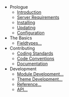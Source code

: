 - Prologue
    - [Introduction](/introduction)
    - [Server Requirements](/server-requirements)
    - [Installing](/installing)
    - [Updating](/updating)
    - [Configuration](/configuration)
- The Basics
    - [Fieldtypes...](/fieldtypes)
- Contributing
    - [Coding Standards](/coding-standards)
    - [Code Conventions](/code-conventions)
    - [Documentation](/documentation)
- Development
    - [Module Development...](/module-development)
    - [Theme Development...](/theme-development)
    - [Reference...](/reference)
    - [API...](/api)
